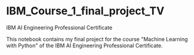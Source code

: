 # IBM_Course_1_final_project_TV
IBM AI Engineering Professional Certificate

This notebook contains my final project for the course "Machine Learning with Python" of the IBM AI Engineering Professional Certificate.

